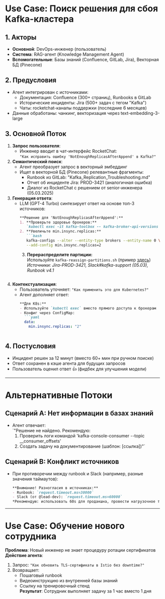 # Use Case: Поиск решения для сбоя Kafka-кластера  
## 1. **Акторы**  
- **Основной**: DevOps-инженер (пользователь)  
- **Система**: RAG-агент (Knowledge Management Agent)  
- **Вспомогательные**: Базы знаний (Confluence, GitLab, Jira), Векторная БД (Pinecone)  

## 2. **Предусловия**  
- Агент интегрирован с источниками:  
  - Документация: Confluence (300+ страниц), Runbooks в GitLab  
  - Исторические инциденты: Jira (500+ задач с тегом "Kafka")  
  - Чаты: rocketchat-каналы поддержки (последние 6 месяцев)  
- Данные обработаны: чанкинг, векторизация через text-embedding-3-large  

## 3. **Основной Поток**  
1. **Запрос пользователя**:  
   - Инженер вводит в чат-интерфейс RocketChat:  
     `"Как исправить ошибку 'NotEnoughReplicasAfterAppend' в Kafka?"`  
2. **Семантический поиск**:  
   - Агент преобразует запрос в векторный эмбеддинг  
   - Ищет в векторной БД (Pinecone) релевантные фрагменты:  
     - Runbook из GitLab: "Kafka_Replication_Troubleshooting.md"  
     - Отчет об инциденте Jira: PROD-3421 (аналогичная ошибка)  
     - Диалог из RocketChat с решением от senior-инженера (05.03.2025)  
3. **Генерация ответа**:  
   - LLM (GPT-4 Turbo) синтезирует ответ на основе топ-3 источников:  
     ```markdown
     **Решение для 'NotEnoughReplicasAfterAppend':**
     1. **Проверьте здоровье брокеров:**  
        `kubectl exec -it kafka-toolbox -- kafka-broker-api-versions --bootstrap-server kafka-prod:9092`
     2. **Увеличьте min.insync.replicas:**  
        ```bash
        kafka-configs --alter --entity-type brokers --entity-name 0 \
        --add-config min.insync.replicas=2
        ```
     3. **Перераспределите партиции:**  
        Используйте `kafka-reassign-partitions.sh` (пример [здесь](runbook-link))  
     *Источники: Jira-PROD-3421, Slack#kafka-support (05.03), Runbook v4.1* 
     ```  
4. **Контекстуализация**:  
   - Пользователь уточняет: `"Как применить это для Kubernetes?"`  
   - Агент дополняет ответ:  
     ```markdown
     **Для K8s:**  
     - Используйте `kubectl exec` вместо прямого доступа к брокерам  
     - Конфиг через ConfigMap:  
       ```yaml
       data:
         min.insync.replicas: "2"
       ```  
     ```  

## 4. **Постусловия**  
- Инцидент решен за 12 минут (вместо 60+ мин при ручном поиске)  
- Ответ сохранен в кэше агента для будущих запросов  
- Пользователь оценил ответ 👍 (фидбек для улучшения модели)  

---

# Альтернативные Потоки  
## **Сценарий A: Нет информации в базах знаний**  
- Агент отвечает:  
  `"Решение не найдено. Рекомендую:  
  1) Проверить логи командой 'kafka-console-consumer --topic __consumer_offsets'  
  2) Создать задачу на документирование (шаблон: [ссылка])"`  

## **Сценарий B: Конфликт источников**  
- При противоречии между runbook и Slack (например, разные значения таймаутов):  
  ```markdown
  **Внимание! Разногласия в источниках:**  
  - Runbook: `request.timeout.ms=30000`  
  - Slack (от @lead-dev): `request.timeout.ms=60000`  
  *Рекомендую: использовать 60s для продакшна, провести нагрузочное тестирование*  
  ```  

---

# Use Case: Обучение нового сотрудника  
**Проблема**: Новый инженер не знает процедуру ротации сертификатов  
**Действие агента**:  
1. Запрос: `"Как обновить TLS-сертификаты в Istio без downtime?"`  
2. Возвращает:  
   - Пошаговый runbook  
   - Видеоинструкцию из внутренней базы знаний  
   - Ссылку на тренировочный стенд  
**Результат**: Сотрудник выполняет задачу за 1 час вместо 1 дня  
